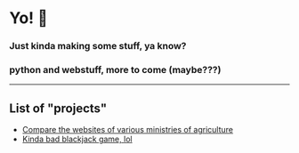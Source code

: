 # Yo! 🙂

### Just kinda making some stuff, ya know?

### python and webstuff, more to come (maybe???)

---
## List of "projects"

- [Compare the websites of various ministries of agriculture](https://kiecphrase.github.io/agsite/)
- [Kinda bad blackjack game, lol](https://github.com/kiecphrase/blackjack_game)
